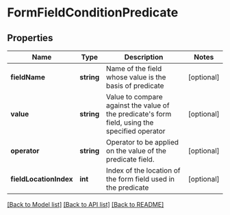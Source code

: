# FormFieldConditionPredicate

## Properties
Name | Type | Description | Notes
------------ | ------------- | ------------- | -------------
**fieldName** | **string** | Name of the field whose value is the basis of predicate | [optional] 
**value** | **string** | Value to compare against the value of the predicate&#39;s form field, using the specified operator | [optional] 
**operator** | **string** | Operator to be applied on the value of the predicate field. | [optional] 
**fieldLocationIndex** | **int** | Index of the location of the form field used in the predicate | [optional] 

[[Back to Model list]](../README.md#documentation-for-models) [[Back to API list]](../README.md#documentation-for-api-endpoints) [[Back to README]](../README.md)



